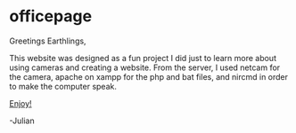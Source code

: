 # officepage

Greetings Earthlings,

This website was designed as a fun project I did just to learn more about using cameras and creating a website.
From the server, I used netcam for the camera, apache on xampp for the php and bat files, and nircmd in order to make the computer speak.

<a href="http://julian.cx/office/office.html" target="_blank">Enjoy!</a>

-Julian
